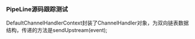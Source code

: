 ### PipeLine源码跟踪测试
DefaultChannelHandlerContext封装了ChannelHandler对象，为双向链表数据结构，传递的方法是sendUpstream(event);
